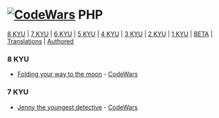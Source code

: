 # [![CodeWars](https://raw.githubusercontent.com/adrianeyre/codewars/master/Ruby/Authored/php.png)](PHP/PHP.md) PHP

[8 KYU](#8KYU) | [7 KYU](#7KYU) | [6 KYU](#6KYU) | [5 KYU](#5KYU) | [4 KYU](#4KYU) | [3 KYU](#3KYU) | [2 KYU](#2KYU) | [1 KYU](#1KYU) | [BETA](#BETA) | [Translations](#TRAN) | [Authored](#AUTH)

### <a name="8KYU">8 KYU</a>
* [Folding your way to the moon](8KYU/Fold.php) - [CodeWars](https://www.codewars.com/kata/58f0ba42e89aa6158400000e)

### <a name="7KYU">7 KYU</a>
* [Jenny the youngest detective](7KYU/Jenny.php) - [CodeWars](https://www.codewars.com/kata/58b972cae826b960a300003e)
